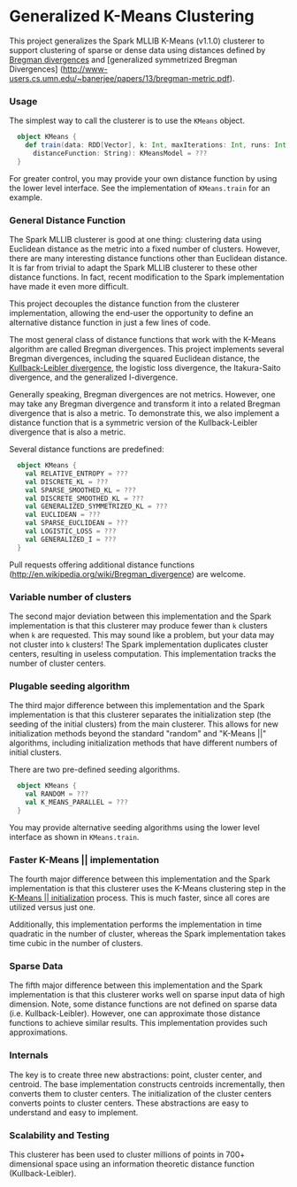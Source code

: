Generalized K-Means Clustering
=============================

This project generalizes the Spark MLLIB K-Means (v1.1.0) clusterer to support clustering of sparse
or dense data using distances defined by
[Bregman divergences](http://www.cs.utexas.edu/users/inderjit/public_papers/bregmanclustering_jmlr.pdf) and
[generalized symmetrized Bregman Divergences] (http://www-users.cs.umn.edu/~banerjee/papers/13/bregman-metric.pdf).


### Usage

The simplest way to call the clusterer is to use the ```KMeans``` object.

```scala
  object KMeans {
    def train(data: RDD[Vector], k: Int, maxIterations: Int, runs: Int, mode: String,
      distanceFunction: String): KMeansModel = ???
  }
```

For greater control, you may provide your own distance function by using the lower level interface.
See the implementation of ```KMeans.train``` for an example.


### General Distance Function 

The Spark MLLIB clusterer is good at one thing: clustering data using Euclidean distance as the metric into
a fixed number of clusters.  However, there are many interesting distance functions other than Euclidean distance.
It is far from trivial to adapt the Spark MLLIB clusterer to these other distance functions. In fact, recent
modification to the Spark implementation have made it even more difficult.

This project decouples the distance function from the clusterer implementation, allowing the end-user the opportunity
to define an alternative distance function in just a few lines of code.

The most general class of distance functions that work with the K-Means algorithm are called Bregman divergences.
This project implements several Bregman divergences, including the squared Euclidean distance,
the [Kullback-Leibler divergence](http://en.wikipedia.org/wiki/Kullback%E2%80%93Leibler_divergence),
the logistic loss divergence, the Itakura-Saito divergence, and the generalized I-divergence.

Generally speaking, Bregman divergences are not metrics. However, one may take any Bregman divergence
and transform it into a related Bregman divergence that is also a metric. To demonstrate this, we
also implement a distance function that is a symmetric version of the Kullback-Leibler divergence
that is also a metric.

Several distance functions are predefined:
```scala
  object KMeans {
    val RELATIVE_ENTROPY = ???
    val DISCRETE_KL = ???
    val SPARSE_SMOOTHED_KL = ???
    val DISCRETE_SMOOTHED_KL = ???
    val GENERALIZED_SYMMETRIZED_KL = ???
    val EUCLIDEAN = ???
    val SPARSE_EUCLIDEAN = ???
    val LOGISTIC_LOSS = ???
    val GENERALIZED_I = ???
  }
```

Pull requests offering additional distance functions (http://en.wikipedia.org/wiki/Bregman_divergence) are welcome.

### Variable number of clusters

The second major deviation between this implementation and the Spark implementation is that this clusterer may produce
fewer than `k` clusters when `k` are requested.  This may sound like a problem, but your data may not cluster into `k` clusters!
The Spark implementation duplicates cluster centers, resulting in useless computation.  This implementation
tracks the number of cluster centers. 

### Plugable seeding algorithm

The third major difference between this implementation and the Spark implementation is that this clusterer
separates the initialization step (the seeding of the initial clusters) from the main clusterer.
This allows for new initialization methods beyond the standard "random" and "K-Means ||" algorithms,
including initialization methods that have different numbers of initial clusters.

There are two pre-defined seeding algorithms.

```scala
  object KMeans {
    val RANDOM = ???
    val K_MEANS_PARALLEL = ???
  }
```

You may provide alternative seeding algorithms using the lower level interface as shown in ```KMeans.train```.

### Faster K-Means || implementation  

The fourth major difference between this implementation and the Spark implementation is that this clusterer
uses the K-Means clustering step in the [K-Means || initialization](http://theory.stanford.edu/~sergei/papers/vldb12-kmpar.pdf) process.
This is much faster, since all cores are utilized versus just one.

Additionally, this implementation performs the implementation in time quadratic in the number of cluster, whereas the Spark implementation takes time cubic in the number of clusters.

### Sparse Data

The fifth major difference between this implementation and the Spark implementation is that this clusterer
works well on sparse input data of high dimension.  Note, some distance functions are not defined on
sparse data (i.e. Kullback-Leibler).  However, one can approximate those distance functions to
achieve similar results.  This implementation provides such approximations.

### Internals

The key is to create three new abstractions: point, cluster center, and centroid.  The base implementation constructs
centroids incrementally, then converts them to cluster centers.  The initialization of the cluster centers converts
points to cluster centers.  These abstractions are easy to understand and easy to implement.

### Scalability and Testing

This clusterer has been used to cluster millions of points in 700+ dimensional space using an information theoretic distance
function (Kullback-Leibler). 




